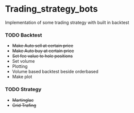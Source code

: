 # Trading_strategy_bots
Implementation of some trading strategy with built in backtest

### TODO Backtest
- <del>Make Auto sell at certain price</del>
- <del>Make Auto buy at certain price</del>
- <del>Set fee value to hole positions</del>
- Set volume 
- Plotting
- Volume based backtest beside orderbased
- Make plot

### TODO Strategy
- <del>Martinglae</del>
- <del>Grid Trafing</del>